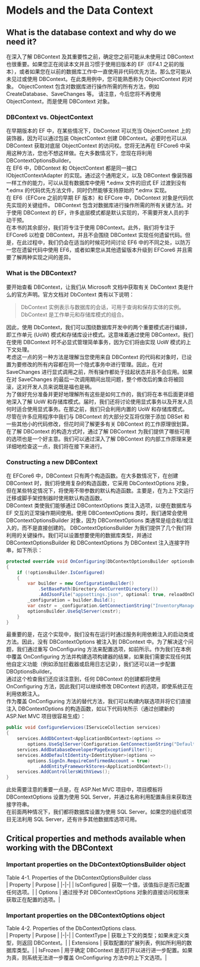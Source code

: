 # Models and the Data Context
## What is the database context and why do we need it?
在深入了解 DBContext 及其重要性之前，确定您之前可能从未使用过 DBContext 也很重要。如果您正在阅读本文并且习惯于使用旧版本的 EF（EF4.1 之前的版本），或者如果您在以前的数据库工作中一直使用非代码优先方法，那么您可能从未见过或使用 DBContext。在此类用例中，您可能熟悉称为 ObjectContext 的对象。 ObjectContext 包含对数据库进行操作所需的所有方法，例如 CreateDatabase、SaveChanges 等。
请注意，今后您将不再使用 ObjectContext，而是使用 DBContext 对象。

### DBContext vs. ObjectContext
在早期版本的 EF 中，在某些情况下，DbContext 可以充当 ObjectContext 上的装饰器，因为可以通过包装 ObjectContext 创建 DBContext。必要时也可以从 DBContext 获取对底层 ObjectContext 的访问权。您将无法再在 EFCore6 中采用这种方法，您也不想这样做。在大多数情况下，您现在将利用 DBContextOptionsBuilder。  
在 EF6 中，DBContext 和 ObjectContext 都是同一接口 IObjectContextAdapter 的实现。通过这个通用定义，以及 DBContext 像装饰器一样工作的能力，可以从现有数据库中使用 *.edmx 文件的旧式 EF 过渡到没有 *.edmx 的代码优先方法文件，同时仍然能够支持原始的 *.edmx 实现。  
在 EF6（EFCore 之前的早期 EF 版本）和 EFCore 中，DbContext 对象是代码优先实现的关键组件。 DBContext 包含对数据库进行操作所需的所有关键方法。对于使用 DBContext 的 EF，许多底层模式都是默认实现的，不需要开发人员的手动干预。  
在本书的其余部分，我们将专注于使用 DBContext。此外，我们将专注于 EFCore6 以检查 DBContext，并且不会围绕 DBContext 实现任何遗留代码。但是，在此过程中，我们仍会在适当的时候花时间讨论 EF6 中的不同之处，以防万一您在遗留代码中使用 EF6，或者如果您从其他遗留版本升级到 EFCore6 并且需要了解两种实现之间的差异。

### What is the DBContext?
要开始查看 DBContext，让我们从 Microsoft 文档中获取有关 DbContext 类是什么的官方声明。官方文档对 DbContext 类有以下说明：   
> DbContext 实例表示与数据库的会话，可用于查询和保存实体的实例。 DbContext 是工作单元和存储库模式的组合。  

因此，使用 DbContext，我们可以围绕数据库开发中的两个重要模式进行编排，即工作单元 (UoW) 模式和存储库设计模式。这意味着通过使用 DBContext，我们在使用 DBContext 时不必显式管理简单事务，因为它们将由实现 UoW 模式的上下文处理。  
考虑这一点的另一种方法是理解当您使用来自 DBContext 的代码和对象时，已设置为要修改的所有内容都在同一个隐式事务中进行管理。因此，在对 SaveChanges 进行显式调用之前，所有操作都处于挂起状态并且不会应用。如果在对 SaveChanges 的最后一次调用期间出现问题，整个修改后的集合将被回滚，这对开发人员来说既是福也是祸。  
为了做好充分准备并更好地理解所有这些是如何工作的，我们将在本书后面更详细地深入了解 UoW 和存储库模式。届时，我们还将讨论使用显式事务以及开发人员何时适合使用显式事务。在那之前，我们只会利用内置的 UoW 和存储库模式。  
尽管在许多应用程序中我们与 DBContext 的大部分交互将仅限于添加 DBSet 和一些其他小的代码修改，但花时间了解更多有关 DBContext 的工作原理很划算。在了解  DBContext 的构造方式时，通过了解 DBContext 为我们提供了哪些可用的选项也是一个好主意。我们可以通过深入了解 DBContext 的内部工作原理来更详细地检查这一点，我们将在接下来进行。

### Constructing a new DBContext
在 EFCore6 中，DBContext 只有两个构造函数。在大多数情况下，在创建 DBContext 时，我们将使用复杂的构造函数，它采用 DbContextOptions 对象，但在某些特定情况下，将使用不带参数的默认构造函数。主要是，在为上下文运行迁移或脚手架控制器时使用默认构造函数。   
DBContext 类使我们能够通过 DBContextOptions 类注入选项，以便在数据库与 EF 交互的正常操作期间使用。使用 DBContextOptions 类时，我们通常会使用 DBContextOptionsBuilder 对象，因为 DBContextOptions 类通常是组合和/或注入的，而不是直接创建的。
DBContextOptionsBuilder 为我们提供了几个我们将利用的关键操作。我们可以设置想要使用的数据库类型，并通过 DBContextOptionsBuilder 和 DBContextOptions 为 DBContext 注入连接字符串，如下所示：
```cs
protected override void OnConfiguring(DbContextOptionsBuilder optionsBuilder)
{
    if (!optionsBuilder.IsConfigured)
    {
        var builder = new ConfigurationBuilder()
            .SetBasePath(Directory.GetCurrentDirectory())
            .AddJsonFile("appsettings.json", optional: true, reloadOnChange: true);
        _configuration = builder.Build();
        var cnstr = _configuration.GetConnectionString("InventoryManager");
        optionsBuilder.UseSqlServer(cnstr);
    }
}
```
最重要的是，在这个实现中，我们没有在运行时通过服务利用依赖注入的启动类或方法。因此，没有 DBContextOptions 被注入到 DBContext 中。为了解决这个问题，我们通过重写 OnConfiguring 方法来配置选项，如前所示。作为我们在本例中覆盖 OnConfiguring 方法并构建选项构建器的结果，如果我们需要实现任何其他自定义功能（例如添加拦截器或启用日志记录），我们还可以进一步配置 DBOptionsBuilder。  
通过这个检查我们还应该注意到，任何 DBContext 的创建都将使用 OnConfiguring 方法，因此我们可以继续修改 DBContext 的选项，即使系统正在利用依赖注入。  
作为覆盖 OnConfiguring 方法的替代方法，我们可以构建内联选项并将它们直接注入 DBContextOptions 的构造函数，如以下代码块所示（通过创建新的 ASP.Net MVC 项目很容易生成）：
```cs
public void ConfigureServices(IServiceCollection services)
{
    services.AddDbContext<ApplicationDbContext>(options =>
        options.UseSqlServer(Configuration.GetConnectionString("DefaultConnection")));
    services.AddDatabaseDeveloperPageExceptionFilter();
    services.AddDefaultIdentity<IdentityUser>(options =>
        options.SignIn.RequireConfirmedAccount = true)
            .AddEntityFrameworkStores<ApplicationDbContext>();
    services.AddControllersWithViews();
}
```
此处需要注意的重要一点是，在 ASP.Net MVC 项目中，项目模板将 DBContextOptions 设置为使用 SQL Server，并通过名称利用配置条目来获取连接字符串。  
在前面两种情况下，我们都将数据库设置为使用 SQL Server。如果您的组织或项目无法利用 SQL Server，还有许多其他数据库选项可用。 

## Critical properties and methods available when working with the DBContext
### Important properties on the DbContextOptionsBuilder object
Table 4-1. Properties of the DbContextOptionsBuilder class  
| Property | Purpose |
|-|-|
| IsConfigured | 获取一个值，该值指示是否已配置任何选项。|
| Options | 通过授予对 DBContextOptions 对象的直接访问权限来获取正在配置的选项。|

### Important properties on the DBContextOptions object
Table 4-2. Properties of the DbContextOptions class.  
| Property | Purpose |
|-|-|
| ContextType | 获取上下文的类型；如果未定义类型，则返回 DBContext。|
| Extensions | 获取配置的扩展列表，例如所利用的数据库类型。|
| IsFrozen | 用于确定 DBContext 是否打开以进行进一步配置。如果为真，则系统无法进一步覆盖 OnConfiguring 方法中的上下文选项。|
